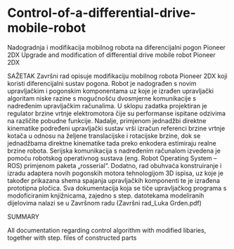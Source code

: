 # Control-of-a-differential-drive-mobile-robot
Nadogradnja i modifikacija mobilnog robota na diferencijalni pogon Pioneer 2DX
Upgrade and modification of differential drive mobile robot Pioneer 2DX



SAŽETAK
Završni rad opisuje modifikaciju mobilnog robota Pioneer 2DX koji koristi diferencijalni sustav pogona. Robot je nadograđen s novim upravljačkim i pogonskim komponentama uz koje je izrađen upravljački algoritam niske razine s mogućnošću dvosmjerne komunikacije s nadređenim upravljačkim računalima. U sklopu zadatka projektiran je regulator brzine vrtnje elektromotora čije su performanse ispitane odzivima na različite pobudne funkcije. Nadalje, primjenom jednadžbi direktne kinematike podređeni upravljački sustav vrši izračun referenci brzine vrtnje kotača u odnosu na željene translacijske i rotacijske brzine, dok se jednadžbama direktne kinematike tada preko enkodera estimiraju realne brzine robota. Serijska komunikacija s nadređenim računalom izvedena je pomoću robotskog operativnog sustava (eng. Robot Operating System – ROS) primjenom paketa „rosserial“. Dodatno, rad obuhvaća konstruiranje i izradu adaptera novih pogonskih motora tehnologijom 3D ispisa, uz koje je također prikazana shema spajanja upravljačkih komponenti te je izrađena prototipna pločica.
Sva dokumentacija koja se tiče upravljačkog programa s modoficiranim knjižnicama, zajedno s step. datotekama modeliranih dijelovima nalazi se u Završnom radu (Završni rad_Luka Grden.pdf)

SUMMARY

All documentation regarding control algorithm with modified libaries, together with step. files of constructed parts


